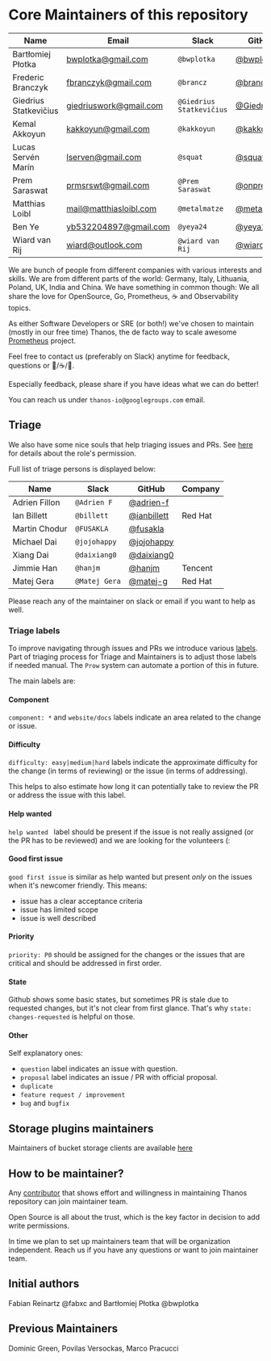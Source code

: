 # Core Maintainers of this repository

| Name                  | Email                  | Slack                    | GitHub                                         | Company       |
|-----------------------|------------------------|--------------------------|------------------------------------------------|---------------|
| Bartłomiej Płotka     | bwplotka@gmail.com     | `@bwplotka`              | [@bwplotka](https://github.com/bwplotka)       | Red Hat       |
| Frederic Branczyk     | fbranczyk@gmail.com    | `@brancz`                | [@brancz](https://github.com/brancz)           | Polar Signals |
| Giedrius Statkevičius | giedriuswork@gmail.com | `@Giedrius Statkevičius` | [@GiedriusS](https://github.com/GiedriusS)     | Vinted        |
| Kemal Akkoyun         | kakkoyun@gmail.com     | `@kakkoyun`              | [@kakkoyun](https://github.com/kakkoyun)       | Polar Signals |
| Lucas Servén Marín    | lserven@gmail.com      | `@squat`                 | [@squat](https://github.com/squat)             | Red Hat       |
| Prem Saraswat         | prmsrswt@gmail.com     | `@Prem Saraswat`         | [@onprem](https://github.com/onprem)           | Red Hat       |
| Matthias Loibl        | mail@matthiasloibl.com | `@metalmatze`            | [@metalmatze](https://github.com/metalmatze)   | Polar Signals |
| Ben Ye                | yb532204897@gmail.com  | `@yeya24`                | [@yeya24](https://github.com/yeya24)           | ByteDance     |
| Wiard van Rij         | wiard@outlook.com      | `@wiard van Rij`         | [@wiardvanrij](https://github.com/wiardvanrij) | Roku          |

We are bunch of people from different companies with various interests and skills. We are from different parts of the world: Germany, Italy, Lithuania, Poland, UK, India and China. We have something in common though: We all share the love for OpenSource, Go, Prometheus, :coffee: and Observability topics.

As either Software Developers or SRE (or both!) we've chosen to maintain (mostly in our free time) Thanos, the de facto way to scale awesome [Prometheus](https://prometheus.io) project.

Feel free to contact us (preferably on Slack) anytime for feedback, questions or :beers:/:coffee:/:tea:.

Especially feedback, please share if you have ideas what we can do better!

You can reach us under `thanos-io@googlegroups.com` email.

## Triage

We also have some nice souls that help triaging issues and PRs. See [here](https://help.github.com/en/articles/repository-permission-levels-for-an-organization#permission-levels-for-repositories-owned-by-an-organization) for details about the role's permission.

Full list of triage persons is displayed below:

| Name          | Slack         | GitHub                                       | Company |
|---------------|---------------|----------------------------------------------|---------|
| Adrien Fillon | `@Adrien F`   | [@adrien-f](https://github.com/adrien-f)     |         |
| Ian Billett   | `@billett`    | [@ianbillett](https://github.com/ianbillett) | Red Hat |
| Martin Chodur | `@FUSAKLA`    | [@fusakla](https://github.com/fusakla)       |         |
| Michael Dai   | `@jojohappy`  | [@jojohappy](https://github.com/jojohappy)   |         |
| Xiang Dai     | `@daixiang0`  | [@daixiang0](https://github.com/daixiang0)   |         |
| Jimmie Han    | `@hanjm`      | [@hanjm](https://github.com/hanjm)           | Tencent |
| Matej Gera    | `@Matej Gera` | [@matej-g](https://github.com/matej-g)       | Red Hat |

Please reach any of the maintainer on slack or email if you want to help as well.

### Triage labels

To improve navigating through issues and PRs we introduce various [labels](https://github.com/thanos-io/thanos/issues/labels). Part of triaging process for Triage and Maintainers is to adjust those labels if needed manual. The `Prow` system can automate a portion of this in future.

The main labels are:

#### Component

`component: *` and `website/docs` labels indicate an area related to the change or issue.

#### Difficulty

`difficulty: easy|medium|hard` labels indicate the approximate difficulty for the change (in terms of reviewing) or the issue (in terms of addressing).

This helps to also estimate how long it can potentially take to review the PR or address the issue with this label.

#### Help wanted

`help wanted ` label should be present if the issue is not really assigned (or the PR has to be reviewed) and we are looking for the volunteers (:

#### Good first issue

`good first issue` is similar as help wanted but present *only* on the issues when it's newcomer friendly. This means:

* issue has a clear acceptance criteria
* issue has limited scope
* issue is well described

#### Priority

`priority: P0` should be assigned for the changes or the issues that are critical and should be addressed in first order.

#### State

Github shows some basic states, but sometimes PR is stale due to requested changes, but it's not clear from first glance. That's why `state: changes-requested` is helpful on those.

#### Other

Self explanatory ones:

* `question` label indicates an issue with question.
* `proposal` label indicates an issue / PR with official proposal.
* `duplicate`
* `feature request / improvement`
* `bug` and `bugfix`

## Storage plugins maintainers

Maintainers of bucket storage clients are available [here](docs/storage.md#supported-clients)

## How to be maintainer?

Any [contributor](CONTRIBUTING.md) that shows effort and willingness in maintaining Thanos repository can join maintainer team.

Open Source is all about the trust, which is the key factor in decision to add write permissions.

In time we plan to set up maintainers team that will be organization independent. Reach us if you have any questions or want to join maintainer team.

## Initial authors

Fabian Reinartz @fabxc and Bartłomiej Płotka @bwplotka

## Previous Maintainers

Dominic Green, Povilas Versockas, Marco Pracucci

